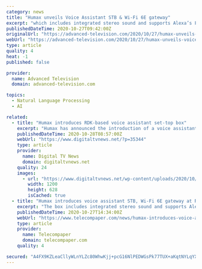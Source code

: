```yaml
---
category: news
title: "Humax unveils Voice Assistant STB & Wi-Fi 6E gateway"
excerpt: "which includes integrated stereo sound and supports Alexa’s Far-Field Voice Recognition with a built-in mic. At the RDK Euro Summit, Humax will also showcase its market-ready IP Box integrated with the latest Broadcom solution with 24K DMIPS CPU ..."
publishedDateTime: 2020-10-27T09:42:00Z
originalUrl: "https://advanced-television.com/2020/10/27/humax-unveils-voice-assistant-stb-wi-fi-6e-gateway/"
webUrl: "https://advanced-television.com/2020/10/27/humax-unveils-voice-assistant-stb-wi-fi-6e-gateway/"
type: article
quality: 4
heat: -1
published: false

provider:
  name: Advanced Television
  domain: advanced-television.com

topics:
  - Natural Language Processing
  - AI

related:
  - title: "Humax introduces RDK-based voice assistant set-top box"
    excerpt: "Humax has announced the introduction of a voice assistant set-top box and Wi-Fi 6E gateway at the RDK Euro Summit 2020. The set-top box integrates stereo sound and supports Alexa's Far-Field Voice Recognition with a built-in mic."
    publishedDateTime: 2020-10-28T08:57:00Z
    webUrl: "https://www.digitaltvnews.net/?p=35344"
    type: article
    provider:
      name: Digital TV News
      domain: digitaltvnews.net
    quality: 24
    images:
      - url: "https://www.digitaltvnews.net/wp-content/uploads/2020/10/Humax-Virtual-RDK-Summit-2020.png"
        width: 1200
        height: 628
        isCached: true
  - title: "Humax introduces voice assistant STB, Wi-Fi 6E gateway at RDK summit"
    excerpt: "The box includes integrated stereo sound and supports Alexa’s far-field voice recognition with a built-in mic. Humax has a lonf history of RDK device deployment. At the RDK Euro Summit, Humax will also showcase its IP Box integrated with the latest ..."
    publishedDateTime: 2020-10-27T14:34:00Z
    webUrl: "https://www.telecompaper.com/news/humax-introduces-voice-assistant-stb-wi-fi-6e-gateway-at-rdk-summit--1359369"
    type: article
    provider:
      name: Telecompaper
      domain: telecompaper.com
    quality: 4

secured: "A4FX9KZLeaCllyWLnYLZc80WhwKjj+pcG16NlPEDWGsPk77TUX+aKqtNYLqYXr9NEy9eAIdzPxPilrod72v1YQ2ChJKFVgcITurxuUPBC10Cz5eC3YOcCb1C/sLwfmhxbLr94zDGAi8gYcheLJpPGTtKxWPV3OHphEgHgzHcwnxQ9K4dvmjfSQYA2DQo7pnwmr6Xq0lZ6b6EGaI5zSyP9naL4Pmky7kypxsN1vo9GXylLAJ2pX/VipgBtar7sSWNrSnVPBYmFDfhJEccZeGZJVvETqxiHB4p7N3S2uf2VLDV3atDemZcw/5gvM4uwxxp59ZGnnTUVRdw/9fs8XzbQTxSXn3S1QA3O7DDfHTpHo0=;2v+eODgf5DeO0ocpVWUA+Q=="
---
```


